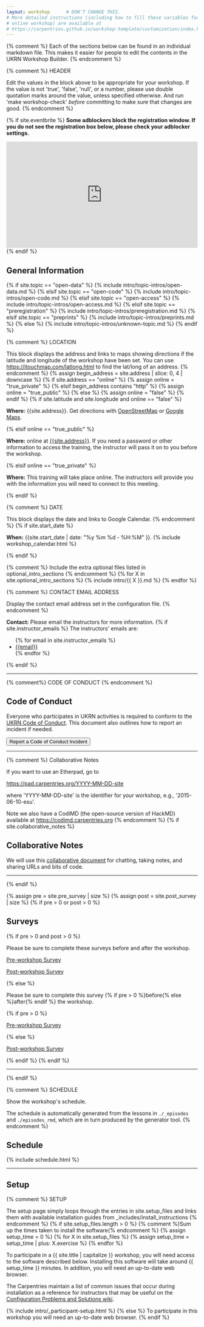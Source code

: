 ```yaml
---
layout: workshop      # DON'T CHANGE THIS.
# More detailed instructions (including how to fill these variables for an
# online workshop) are available at
# https://carpentries.github.io/workshop-template/customization/index.html
---
```


{% comment %}
Each of the sections below can be found in an individual markdown file.
This makes it easier for people to edit the contents in the UKRN Workshop Builder.
{% endcomment %}

{% comment %}
HEADER

Edit the values in the block above to be appropriate for your workshop.
If the value is not 'true', 'false', 'null', or a number, please use
double quotation marks around the value, unless specified otherwise.
And run 'make workshop-check' *before* committing to make sure that changes are good.
{% endcomment %}

{% if site.eventbrite %}
**Some adblockers block the registration window. If you do not see the
  registration box below, please check your adblocker settings.**

<iframe
  src="https://www.eventbrite.com/tickets-external?eid={{site.eventbrite}}&ref=etckt"
  frameborder="0"
  width="100%"
  height="280px"
  scrolling="auto">
</iframe>
{% endif %}


<h2 id="general">General Information</h2>

{% if site.topic == "open-data" %}
{% include intro/topic-intros/open-data.md %}
{% elsif site.topic == "open-code" %}
{% include intro/topic-intros/open-code.md %}
{% elsif site.topic == "open-access" %}
{% include intro/topic-intros/open-access.md %}
{% elsif site.topic == "preregistration" %}
{% include intro/topic-intros/preregistration.md %}
{% elsif site.topic == "preprints" %}
{% include intro/topic-intros/preprints.md %}
{% else %}
{% include intro/topic-intros/unknown-topic.md %}
{% endif %}

{% comment %}
LOCATION

This block displays the address and links to maps showing directions
if the latitude and longitude of the workshop have been set.  You
can use https://itouchmap.com/latlong.html to find the lat/long of an
address.
{% endcomment %}
{% assign begin_address = site.address | slice: 0, 4 | downcase  %}
{% if site.address == "online" %}
{% assign online = "true_private" %}
{% elsif begin_address contains "http" %}
{% assign online = "true_public" %}
{% else %}
{% assign online = "false" %}
{% endif %}
{% if site.latitude and site.longitude and online == "false" %}
<p id="where">
  <strong>Where:</strong>
  {{site.address}}.
  Get directions with
  <a href="//www.openstreetmap.org/?mlat={{site.latitude}}&mlon={{site.longitude}}&zoom=16">OpenStreetMap</a>
  or
  <a href="//maps.google.com/maps?q={{site.latitude}},{{site.longitude}}">Google Maps</a>.
</p>
{% elsif online == "true_public" %}
<p id="where">
  <strong>Where:</strong>
  online at <a href="{{site.address}}">{{site.address}}</a>.
  If you need a password or other information to access the training,
  the instructor will pass it on to you before the workshop.
</p>
{% elsif online == "true_private" %}
<p id="where">
  <strong>Where:</strong> This training will take place online.
  The instructors will provide you with the information you will need to connect to this meeting.
</p>
{% endif %}

{% comment %}
DATE

This block displays the date and links to Google Calendar.
{% endcomment %}
{% if site.start_date %}
<p id="when">
  <strong>When:</strong>
  {{site.start_date | date: "%y %m %d - %H:%M" }}.
  {% include workshop_calendar.html %}
</p>
{% endif %}

{% comment %} Include the extra optional files listed in optional_intro_sections {% endcomment %}
{% for X in site.optional_intro_sections %}
{% include intro/{{ X }}.md %}
{% endfor %}

{% comment %}
CONTACT EMAIL ADDRESS

Display the contact email address set in the configuration file.
{% endcomment %}
<p id="contact">
  <strong>Contact:</strong>
  Please email the instructors for more information.
  {% if site.instructor_emails %}
    The instructors' emails are:
    <ul>
    {% for email in site.instructor_emails %}
      <li><a href='mailto:{{email}}'>{{email}}</a></li>
    {% endfor %}
    </ul>
  {% endif %}
</p>

<hr/>

{% comment%}
CODE OF CONDUCT
{% endcomment %}
<h2 id="code-of-conduct">Code of Conduct</h2>

<p>
Everyone who participates in UKRN activities is required to conform to the <a href="{{ site.code_of_conduct }}" target="_blank">UKRN Code of Conduct</a>. This document also outlines how to report an incident if needed.
</p>

<p class="text-center">
  <a href="https://www.ukrn.org/contact-us/">
    <button type="button" class="btn btn-info">Report a Code of Conduct Incident</button>
  </a>
</p>
<hr/>


{% comment %}
Collaborative Notes

If you want to use an Etherpad, go to

https://pad.carpentries.org/YYYY-MM-DD-site

where 'YYYY-MM-DD-site' is the identifier for your workshop,
e.g., '2015-06-10-esu'.

Note we also have a CodiMD (the open-source version of HackMD)
available at https://codimd.carpentries.org
{% endcomment %}
{% if site.collaborative_notes %}
<h2 id="collaborative_notes">Collaborative Notes</h2>

<p>
We will use this <a href="{{ site.collaborative_notes }}">collaborative document</a> for chatting, taking notes, and sharing URLs and bits of code.
</p>
<hr/>
{% endif %}

{% assign pre = site.pre_survey | size %}
{% assign post = site.post_survey | size %}
{% if pre > 0 or post > 0 %}
<h2 id="surveys">Surveys</h2>
{% if pre > 0 and post > 0 %}
<p>Please be sure to complete these surveys before and after the workshop.</p>
<p><a href="{{ site.pre_survey }}{{ site.github.project_title }}">Pre-workshop Survey</a></p>
<p><a href="{{ site.post_survey }}{{ site.github.project_title }}">Post-workshop Survey</a></p>
{% else %}
<p>Please be sure to complete this survey {% if pre > 0 %}before{% else %}after{% endif %} the workshop.</p>
{% if pre > 0 %}<p><a href="{{ site.pre_survey }}{{ site.github.project_title }}">Pre-workshop Survey</a></p>
{% else %}<p><a href="{{ site.post_survey }}{{ site.github.project_title }}">Post-workshop Survey</a></p>{% endif %}
{% endif %}
<hr/>
{% endif %}

{% comment %}
SCHEDULE

Show the workshop's schedule.

The schedule is automatically generated from the lessons in `./_episodes` and `./episodes_rmd`, which are in turn produced by the generator tool.
{% endcomment %}

<h2 id="schedule">Schedule</h2>

{% include schedule.html %}

<hr/>


<h2 id="setup">Setup</h2>
{% comment %}
SETUP

The setup page simply loops through the entries in site.setup_files and links them with available installation guides from _includes/install_instructions
{% endcomment %}
{% if site.setup_files.length > 0 %}
{% comment %}Sum up the times taken to install the software{% endcomment %}
{% assign setup_time = 0 %}
{% for X in site.setup_files %}
{% assign setup_time = setup_time | plus: X.exercise %}
{% endfor %}

To participate in a {{ site.title | capitalize }}
workshop,
you will need access to the software described below.
Installing this software will take around {{ setup_time }} minutes.
In addition, you will need an up-to-date web browser.

The Carpentries maintain a list of common issues that occur during installation as a reference for instructors
that may be useful on the
[Configuration Problems and Solutions wiki](https://github.com/carpentries/workshop-template/wiki/Configuration-Problems-and-Solutions).

{% include intro/_participant-setup.html %}
{% else %}
To participate in this workshop you will need an up-to-date web browser.
{% endif %}
